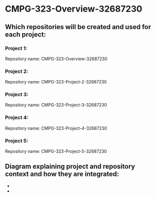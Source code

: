 # CMPG-323-Overview-32687230

## Which repositories will be created and used for each project:

### Project 1:
Repository name: CMPG-323-Overview-32687230
### Project 2:
Repository name: CMPG-323-Project-2-32687230
### Project 3:
Repository name: CMPG-323-Project-3-32687230
### Project 4:
Repository name: CMPG-323-Project-4-32687230
### Project 5:
Repository name: CMPG-323-Project-5-32687230

## Diagram explaining project and repository context and how they are integrated:
-
-
